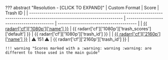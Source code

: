 ??? abstract "Resolution - [CLICK TO EXPAND]"
    | Custom Format                                                                                                                | Score                                      | Trash ID                                |
    | ---------------------------------------------------------------------------------------------------------------------------- | ------------------------------------------ | --------------------------------------- |
    | [{{ radarr['cf']['1080p']['name'] }}](https://raw.githubusercontent.com/TRaSH-/Guides/master/docs/json/radarr/cf/1080p.json) | {{ radarr['cf']['1080p']['trash_scores']['default'] }} | {{ radarr['cf']['1080p']['trash_id'] }} |
    | [{{ radarr['cf']['2160p']['name'] }}](https://raw.githubusercontent.com/TRaSH-/Guides/master/docs/json/radarr/cf/2160p.json) | :warning: 151 :warning:                    | {{ radarr['cf']['2160p']['trash_id'] }} |

    !!! warning "Scores marked with a :warning: warning :warning: are different to those used in the main guide"
